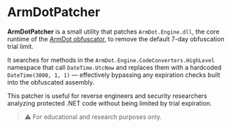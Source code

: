 # ArmDotPatcher

**ArmDotPatcher** is a small utility that patches `ArmDot.Engine.dll`, the core runtime of the [ArmDot obfuscator](https://www.armdot.com/), to remove the default 7-day obfuscation trial limit.

It searches for methods in the `ArmDot.Engine.CodeConverters.HighLevel` namespace that call `DateTime.UtcNow` and replaces them with a hardcoded `DateTime(3000, 1, 1)` — effectively bypassing any expiration checks built into the obfuscated assembly.

This patcher is useful for reverse engineers and security researchers analyzing protected .NET code without being limited by trial expiration.

> ⚠️ For educational and research purposes only.
